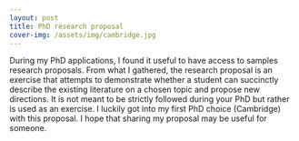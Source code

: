 ```yaml
---
layout: post
title: PhD research proposal
cover-img: /assets/img/cambridge.jpg
---
```


During my PhD applications, I found it useful to have access to samples research proposals. From what I gathered, the research proposal is an exercise that attempts to demonstrate whether a student can succinctly describe the existing literature on a chosen topic and propose new directions. It is not meant to be strictly followed during your PhD but rather is used as an exercise. I luckily got into my first PhD choice (Cambridge) with this proposal. I hope that sharing my proposal may be useful for someone.


<div id="pdf" style="height: 800px;"></div>
<script src="/js/pdfobject.min.js"></script>
<script>
PDFObject.embed("https://pierthodo.github.io/Research_proposal_cambridge.pdf", "#pdf");
</script>
